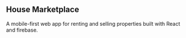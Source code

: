 ## House Marketplace

A mobile-first web app for renting and selling properties built with React and firebase.
